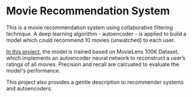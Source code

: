 # Movie Recommendation System
This is a movie recommendation system using collaborative filtering technique. A deep learning algorithm - autoencoder - is applied to build a model which could recommend 10 movies (unwatched) to each user.

[In this project](https://github.com/yan-055/movie-recommendation-system/blob/main/implement_autoencoder.ipynb), the model is trained based on MovieLens 100K Dataset, which implements an autoencoder neural network to reconstruct a user’s ratings of all movies. Precision and recall are calcuated to evaluate the model's performance.

This project also provides a gentle description to recommender systems and autoencoders. 


